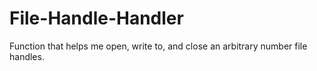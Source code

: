 # File-Handle-Handler
Function that helps me open, write to, and close an arbitrary number file handles.
